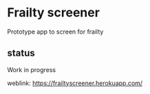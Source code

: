 # Frailty screener
Prototype app to screen for frailty

## status
Work in progress

weblink: https://frailtyscreener.herokuapp.com/